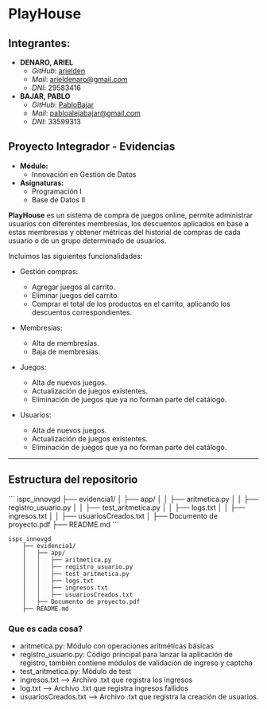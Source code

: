 # PlayHouse

## Integrantes:
- **DENARO, ARIEL**
    - _GitHub_: [arielden](https://github.com/arielden)
    - _Mail_: arieldenaro@gmail.com
    - _DNI_: 29583416
- **BAJAR, PABLO**
    - _GitHub_: [PabloBajar](https://github.com/PabloBajar)
    - _Mail_: pabloalejabajar@gmail.com
    - _DNI_: 33599313

## Proyecto Integrador - Evidencias
- **Módulo:**
    - Innovación en Gestión de Datos
- **Asignaturas:**
    - Programación I
    - Base de Datos II

**PlayHouse** es un sistema de compra de juegos online, permite administrar usuarios con diferentes membresías, los descuentos aplicados en base a estas membresías y obtener métricas del historial de compras de cada usuario o de un grupo determinado de usuarios.

Incluímos las siguientes funcionalidades:

- Gestión compras:
    - Agregar juegos al carrito.
    - Eliminar juegos del carrito.
    - Comprar el total de los productos en el carrito, aplicando los descuentos correspondientes.

- Membresías:
    - Alta de membresías.
    - Baja de membresías.

- Juegos:
    - Alta de nuevos juegos.
    - Actualización de juegos existentes.
    - Eliminación de juegos que ya no forman parte del catálogo.

- Usuarios:
    - Alta de nuevos juegos.
    - Actualización de juegos existentes.
    - Eliminación de juegos que ya no forman parte del catálogo.

---

## Estructura del repositorio

´´´
ispc_innovgd
    ├── evidencia1/
    │   ├── app/
    │   │   ├── aritmetica.py
    │   │   ├── registro_usuario.py
    │   │   ├── test_aritmetica.py
    │   │   ├── logs.txt
    │   │   ├── ingresos.txt
    │   │   ├── usuariosCreados.txt
    │   ├── Documento de proyecto.pdf
    ├── README.md
´´´

```
ispc_innovgd
    ├── evidencia1/
    │   ├── app/
    │   │   ├── aritmetica.py
    │   │   ├── registro_usuario.py
    │   │   ├── test_aritmetica.py
    │   │   ├── logs.txt
    │   │   ├── ingresos.txt
    │   │   ├── usuariosCreados.txt
    │   ├── Documento de proyecto.pdf
    ├── README.md
```

### Que es cada cosa?
- aritmetica.py: Módulo con operaciones aritméticas básicas
- registro_usuario.py: Código principal para lanzar la aplicación de registro, también contiene módulos de validación de ingreso y captcha
- test_aritmetica.py: Módulo de test
- ingresos.txt --> Archivo .txt que registra los ingresos
- log.txt --> Archivo .txt que registra ingresos fallidos
- usuariosCreados.txt --> Archivo .txt que registra la creación de usuarios.
